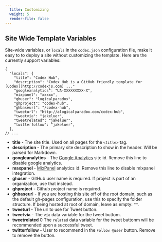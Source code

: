 ```yaml
---
  title: Customizing
  weight: 5
  render-file: false
---
```


## Site Wide Template Variables

Site-wide variables, or `locals` in the `codex.json` configuration file, make it easy to 
to deploy a site without customizing the template. Here are the currently support variables: 

    {
      "locals": {
        "title": "Codex Hub",
        "description": "Codex Hub is a GitHub friendly template for [Codex](http://codexjs.com) ..."
        "googleanalytics": "UA-XXXXXXXXX-X",
        "mixpanel": "xxxxx",
        "ghuser": "logicalparadox",
        "ghproject": "codex-hub",
        "ghbaseurl": "/codex-hub",
        "tweeturl": "http://alogicalparadox.com/codex-hub",
        "tweetvia": "jakeluer",
        "tweetrelated": "jakeluer",
        "twitterfollow": "jakeluer",
      },
    // ...

* **title** - The site title. Used on all pages for the `<title>` tag.
* **description** - The primary site description to show in the header. Will be parsed for Markdown.
* **googleanalytics** - The [Google Analytics](http://google.com/analytics) site id. Remove this line to disable google analytics.
* **maxpanel** - [MixPanel](http://mixpanel.com) analytics id. Remove this line to disable mixpanel integration.
* **ghuser** - GitHub user name is required. If project is part of an organization, use that instead.
* **ghproject** - Github project name is required.
* **ghbaseurl** - If you are hosting this site off of the root domain, such as the default gh-pages configuration,
use this to specify the folder structure. If being hosted at root of domain, leave as empty: `""`.
* **tweeturl** - The url to use for Tweet button.
* **tweetvia** - The `via` data variable for the tweet buttom.
* **tweetrelated** 0 The `related` data variable for the tweet buttonm will be recommended upon a successful tweet.
* **twitterfollow** - User to recommend in the `Follow @user` button. Remove to remove the button.

